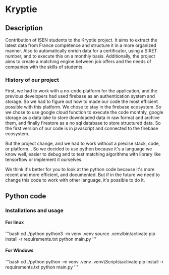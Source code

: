 # Kryptie

## Description

Contribution of ISEN students to the Kryptie project.
It aims to extract the latest data from France compétence and structure it in a more organized manner. 
Also to automatically enrich data for a certificator, using a SIRET number, and to execute this on a monthly basis. 
Additionally, the project aims to create a matching engine between job offers and the needs of companies with the skills of students.

### History of our project
First, we had to work with a no-code platform for the application, and the previous developers had used firebase as an authentication system and storage.
So we had to figure out how to made our code the most efficient possible with this platform.
We chose to stay in the firebase ecosystem.
So we chose to use google cloud function to execute the code monthly, google storage as a data lake to store downloaded data in raw format and archive them, and finally firestore as a no sql database to store structured data. So the first version of our code is in javascript and connected to the firebase ecosystem.

But the project change, and we had to work without a precise stack, code, or platform... So we decided to use python because it's a language we know well, easier to debug and to test matching algorithms with library like tensorflow or implement it ourselves.

We think it's better for you to look at the python code because it's more recent and more efficient, and documented. But if in the future we need to change this code to work with other language, it's possible to do it.

## Python code

### Installations and usage

#### For linux

'''bash
cd ./python
python3 -m venv .venv 
source .venv/bin/activate 
pip install -r requirements.txt
python main.py
'''

#### For Windows

'''bash
cd ./python
python -m venv .venv 
.venv\Scripts\activate
pip install -r requirements.txt
python main.py
'''